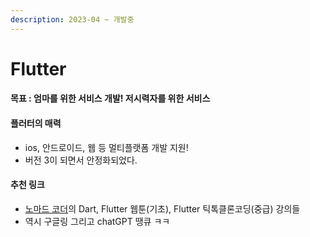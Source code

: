 ```yaml
---
description: 2023-04 ~ 개발중
---
```


# Flutter

#### 목표 : 엄마를 위한 서비스 개발! 저시력자를 위한 서비스&#x20;

#### 플러터의 매력&#x20;

* ios, 안드로이드, 웹 등 멀티플랫폼 개발 지원!&#x20;
* 버전 3이 되면서 안정화되었다.&#x20;

#### 추천 링크

* [노마드 코더](https://nomadcoders.co/)의 Dart, Flutter 웹툰(기초), Flutter 틱톡클론코딩(중급) 강의들&#x20;
* 역시 구글링 그리고 chatGPT 땡큐 ㅋㅋ&#x20;

